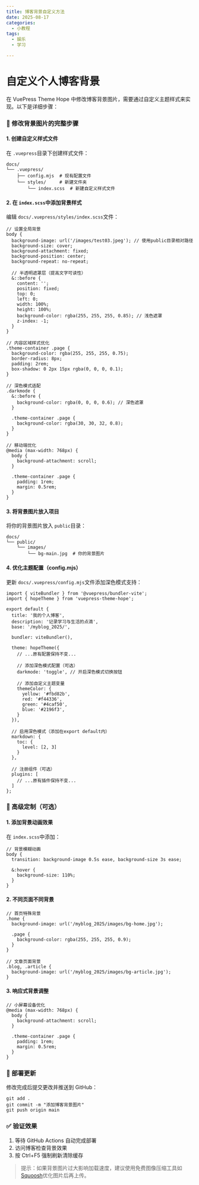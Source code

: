 ```yaml
---
title: 博客背景自定义方法
date: 2025-08-17
categories:
  - 小教程
tags:
  - 娱乐
  - 学习

---
```


# 自定义个人博客背景

在 VuePress Theme Hope 中修改博客背景图片，需要通过自定义主题样式来实现。以下是详细步骤：

### 🔧 修改背景图片的完整步骤

#### 1. **创建自定义样式文件**

在 `.vuepress`目录下创建样式文件：

```
docs/
└── .vuepress/
    ├── config.mjs  # 现有配置文件
    └── styles/     # 新建文件夹
        └── index.scss  # 新建自定义样式文件
```

#### 2. **在 `index.scss`中添加背景样式**

编辑 `docs/.vuepress/styles/index.scss`文件：

```
// 设置全局背景
body {
  background-image: url('/images/test03.jpeg'); // 使用public目录相对路径
  background-size: cover;
  background-attachment: fixed;
  background-position: center;
  background-repeat: no-repeat;
  
  // 半透明遮罩层（提高文字可读性）
  &::before {
    content: '';
    position: fixed;
    top: 0;
    left: 0;
    width: 100%;
    height: 100%;
    background-color: rgba(255, 255, 255, 0.85); // 浅色遮罩
    z-index: -1;
  }
}

// 内容区域样式优化
.theme-container .page {
  background-color: rgba(255, 255, 255, 0.75);
  border-radius: 8px;
  padding: 2rem;
  box-shadow: 0 2px 15px rgba(0, 0, 0, 0.1);
}

// 深色模式适配
.darkmode {
  &::before {
    background-color: rgba(0, 0, 0, 0.6); // 深色遮罩
  }
  
  .theme-container .page {
    background-color: rgba(30, 30, 32, 0.8);
  }
}

// 移动端优化
@media (max-width: 768px) {
  body {
    background-attachment: scroll;
  }
  
  .theme-container .page {
    padding: 1rem;
    margin: 0.5rem;
  }
}
```

#### 3. **将背景图片放入项目**

将你的背景图片放入 `public`目录：

```
docs/
└── public/
    └── images/
        └── bg-main.jpg  # 你的背景图片
```

#### 4. **优化主题配置（config.mjs）**

更新 `docs/.vuepress/config.mjs`文件添加深色模式支持：

```
import { viteBundler } from '@vuepress/bundler-vite';
import { hopeTheme } from 'vuepress-theme-hope';

export default {
  title: '我的个人博客',
  description: '记录学习与生活的点滴',
  base: '/myblog_2025/',
  
  bundler: viteBundler(),
  
  theme: hopeTheme({
    // ...原有配置保持不变...
    
    // 添加深色模式配置（可选）
    darkmode: 'toggle', // 开启深色模式切换按钮
    
    // 添加自定义主题变量
    themeColor: {
      yellow: '#fbd82b',
      red: '#f44336',
      green: '#4caf50',
      blue: '#2196f3',
    }
  }),
  
  // 启用深色模式（添加在export default内）
  markdown: {
    toc: {
      level: [2, 3]
    }
  },
  
  // 注册组件（可选）
  plugins: [
    // ...原有插件保持不变...
  ]
};
```

### 🌈 高级定制（可选）

#### 1. **添加背景动画效果**

在 `index.scss`中添加：

```
// 背景模糊动画
body {
  transition: background-image 0.5s ease, background-size 3s ease;
  
  &:hover {
    background-size: 110%;
  }
}
```

#### 2. **不同页面不同背景**

```
// 首页特殊背景
.home {
  background-image: url('/myblog_2025/images/bg-home.jpg');
  
  .page {
    background-color: rgba(255, 255, 255, 0.9);
  }
}

// 文章页面背景
.blog, .article {
  background-image: url('/myblog_2025/images/bg-article.jpg');
}
```

#### 3. **响应式背景调整**

```
// 小屏幕设备优化
@media (max-width: 768px) {
  body {
    background-attachment: scroll;
  }
  
  .theme-container .page {
    padding: 1rem;
    margin: 0.5rem;
  }
}
```

### 🔄 部署更新

修改完成后提交更改并推送到 GitHub：

```
git add .
git commit -m "添加博客背景图片"
git push origin main
```

### ✅ 验证效果

1. 等待 GitHub Actions 自动完成部署
2. 访问博客检查背景效果
3. 按 Ctrl+F5 强制刷新清除缓存

> 提示：如果背景图片过大影响加载速度，建议使用免费图像压缩工具如 [Squoosh](https://squoosh.app/)优化图片后再上传。
